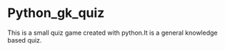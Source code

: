 # Python_gk_quiz
This is a small quiz game created with python.It is a general knowledge based quiz.
